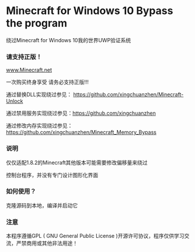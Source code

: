 # Minecraft for Windows 10 Bypass the program
绕过Minecraft for Windows 10我的世界UWP验证系统


### 请支持正版！

www.Minecraft.net

一次购买终身享受 请务必支持正版!!!

通过替换DLL实现绕过参见： https://github.com/xingchuanzhen/Minecraft-Unlock

通过禁用服务实现绕过参见：https://github.com/xingchuanzhen

通过修改内存实现绕过参见：https://github.com/xingchuanzhen/Minecraft_Memory_Bypass

### 说明

仅仅适配1.8.2的Minecraft其他版本可能需要修改偏移量来绕过

控制台程序，并没有专门设计图形化界面

### 如何使用？

克隆源码到本地，编译并启动它

### 注意

本程序遵循GPL ( GNU General Public License )开源许可协议，程序仅供学习交流，严禁商用或其他非法用途！
